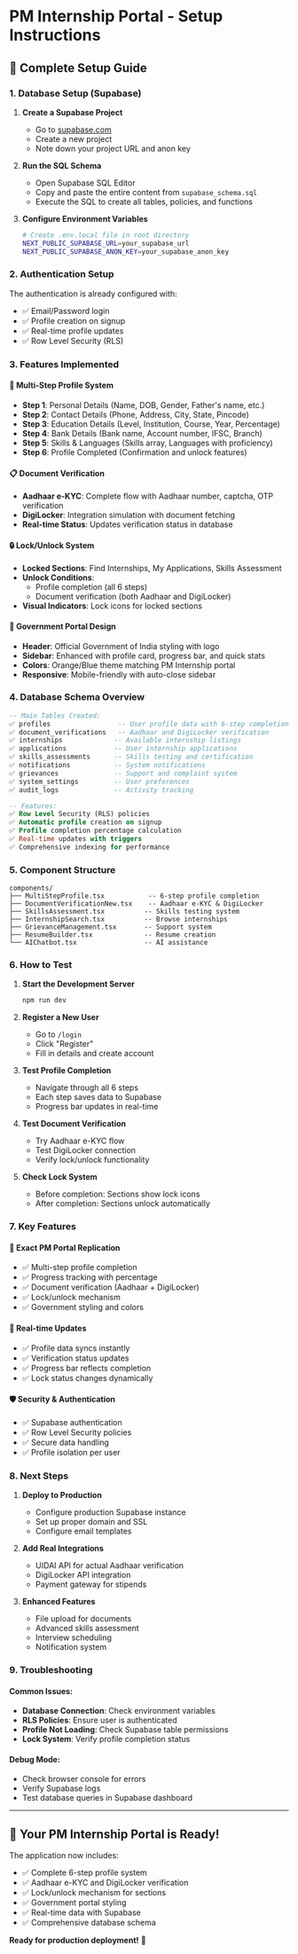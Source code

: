 # PM Internship Portal - Setup Instructions

## 🚀 Complete Setup Guide

### 1. Database Setup (Supabase)

1. **Create a Supabase Project**
   - Go to [supabase.com](https://supabase.com)
   - Create a new project
   - Note down your project URL and anon key

2. **Run the SQL Schema**
   - Open Supabase SQL Editor
   - Copy and paste the entire content from `supabase_schema.sql`
   - Execute the SQL to create all tables, policies, and functions

3. **Configure Environment Variables**
   ```bash
   # Create .env.local file in root directory
   NEXT_PUBLIC_SUPABASE_URL=your_supabase_url
   NEXT_PUBLIC_SUPABASE_ANON_KEY=your_supabase_anon_key
   ```

### 2. Authentication Setup

The authentication is already configured with:
- ✅ Email/Password login
- ✅ Profile creation on signup
- ✅ Real-time profile updates
- ✅ Row Level Security (RLS)

### 3. Features Implemented

#### 🔐 Multi-Step Profile System
- **Step 1**: Personal Details (Name, DOB, Gender, Father's name, etc.)
- **Step 2**: Contact Details (Phone, Address, City, State, Pincode)
- **Step 3**: Education Details (Level, Institution, Course, Year, Percentage)
- **Step 4**: Bank Details (Bank name, Account number, IFSC, Branch)
- **Step 5**: Skills & Languages (Skills array, Languages with proficiency)
- **Step 6**: Profile Completed (Confirmation and unlock features)

#### 📋 Document Verification
- **Aadhaar e-KYC**: Complete flow with Aadhaar number, captcha, OTP verification
- **DigiLocker**: Integration simulation with document fetching
- **Real-time Status**: Updates verification status in database

#### 🔒 Lock/Unlock System
- **Locked Sections**: Find Internships, My Applications, Skills Assessment
- **Unlock Conditions**: 
  - Profile completion (all 6 steps)
  - Document verification (both Aadhaar and DigiLocker)
- **Visual Indicators**: Lock icons for locked sections

#### 🎨 Government Portal Design
- **Header**: Official Government of India styling with logo
- **Sidebar**: Enhanced with profile card, progress bar, and quick stats
- **Colors**: Orange/Blue theme matching PM Internship portal
- **Responsive**: Mobile-friendly with auto-close sidebar

### 4. Database Schema Overview

```sql
-- Main Tables Created:
✅ profiles                 -- User profile data with 6-step completion
✅ document_verifications   -- Aadhaar and DigiLocker verification
✅ internships             -- Available internship listings
✅ applications            -- User internship applications
✅ skills_assessments      -- Skills testing and certification
✅ notifications           -- System notifications
✅ grievances              -- Support and complaint system
✅ system_settings         -- User preferences
✅ audit_logs              -- Activity tracking

-- Features:
✅ Row Level Security (RLS) policies
✅ Automatic profile creation on signup
✅ Profile completion percentage calculation
✅ Real-time updates with triggers
✅ Comprehensive indexing for performance
```

### 5. Component Structure

```
components/
├── MultiStepProfile.tsx           -- 6-step profile completion
├── DocumentVerificationNew.tsx    -- Aadhaar e-KYC & DigiLocker
├── SkillsAssessment.tsx          -- Skills testing system
├── InternshipSearch.tsx          -- Browse internships
├── GrievanceManagement.tsx       -- Support system
├── ResumeBuilder.tsx             -- Resume creation
└── AIChatbot.tsx                 -- AI assistance
```

### 6. How to Test

1. **Start the Development Server**
   ```bash
   npm run dev
   ```

2. **Register a New User**
   - Go to `/login`
   - Click "Register" 
   - Fill in details and create account

3. **Test Profile Completion**
   - Navigate through all 6 steps
   - Each step saves data to Supabase
   - Progress bar updates in real-time

4. **Test Document Verification**
   - Try Aadhaar e-KYC flow
   - Test DigiLocker connection
   - Verify lock/unlock functionality

5. **Check Lock System**
   - Before completion: Sections show lock icons
   - After completion: Sections unlock automatically

### 7. Key Features

#### 🎯 Exact PM Portal Replication
- ✅ Multi-step profile completion
- ✅ Progress tracking with percentage
- ✅ Document verification (Aadhaar + DigiLocker)
- ✅ Lock/unlock mechanism
- ✅ Government styling and colors

#### 🔄 Real-time Updates
- ✅ Profile data syncs instantly
- ✅ Verification status updates
- ✅ Progress bar reflects completion
- ✅ Lock status changes dynamically

#### 🛡️ Security & Authentication
- ✅ Supabase authentication
- ✅ Row Level Security policies
- ✅ Secure data handling
- ✅ Profile isolation per user

### 8. Next Steps

1. **Deploy to Production**
   - Configure production Supabase instance
   - Set up proper domain and SSL
   - Configure email templates

2. **Add Real Integrations**
   - UIDAI API for actual Aadhaar verification
   - DigiLocker API integration
   - Payment gateway for stipends

3. **Enhanced Features**
   - File upload for documents
   - Advanced skills assessment
   - Interview scheduling
   - Notification system

### 9. Troubleshooting

#### Common Issues:
- **Database Connection**: Check environment variables
- **RLS Policies**: Ensure user is authenticated
- **Profile Not Loading**: Check Supabase table permissions
- **Lock System**: Verify profile completion status

#### Debug Mode:
- Check browser console for errors
- Verify Supabase logs
- Test database queries in Supabase dashboard

---

## 🎉 Your PM Internship Portal is Ready!

The application now includes:
- ✅ Complete 6-step profile system
- ✅ Aadhaar e-KYC and DigiLocker verification
- ✅ Lock/unlock mechanism for sections
- ✅ Government portal styling
- ✅ Real-time data with Supabase
- ✅ Comprehensive database schema

**Ready for production deployment!** 🚀
